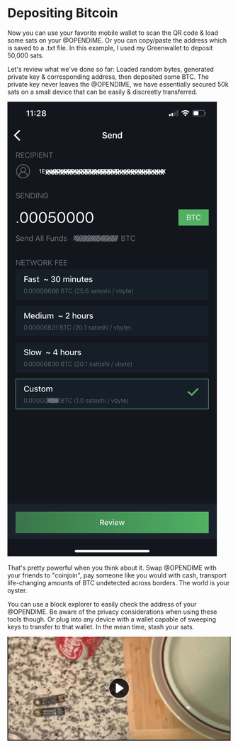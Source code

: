 # Depositing Bitcoin
Now you can use your favorite mobile wallet to scan the QR code & load some sats on your @OPENDIME. Or you can copy/paste the address which is saved to a .txt file. In this example, I used my Greenwallet to deposit 50,000 sats.

Let's review what we've done so far: Loaded random bytes, generated private key & corresponding address, then deposited some BTC. The private key never leaves the @OPENDIME, we have essentially secured 50k sats on a small device that can be easily & discreetly transferred.

![](assets/8.jpg)

That's pretty powerful when you think about it. Swap @OPENDIME with your friends to "coinjoin", pay someone like you would with cash, transport life-changing amounts of BTC undetected across borders. The world is your oyster.

You can use a block explorer to easily check the address of your @OPENDIME. Be aware of the privacy considerations when using these tools though. Or plug into any device with a wallet capable of sweeping keys to transfer to that wallet. In the mean time, stash your sats.

[![OPENDIME](/assets/video-preview-1.png)](https://bitcointv.com/w/v6PzAP4B2CKvis6oqNMtTS "OPENDIME")
